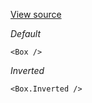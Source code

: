 [View source](https://github.com/a-type/styled-library-themer/blob/master/example/components/Box.js)

_Default_

```
<Box />
```

_Inverted_

```
<Box.Inverted />
```

